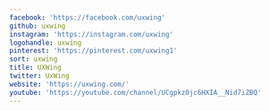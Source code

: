 ```yaml
---
facebook: 'https://facebook.com/uxwing'
github: uxwing
instagram: 'https://instagram.com/uxwing'
logohandle: uxwing
pinterest: 'https://pinterest.com/uxwing1'
sort: uxwing
title: UXWing
twitter: UxWing
website: 'https://uxwing.com/'
youtube: 'https://youtube.com/channel/UCgpkz0jc6HXIA__Nid7iZBQ'
---
```

